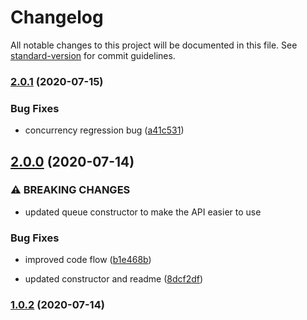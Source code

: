 # Changelog

All notable changes to this project will be documented in this file. See [standard-version](https://github.com/conventional-changelog/standard-version) for commit guidelines.

### [2.0.1](https://github.com/jorgenkg/promise-priority-queue/compare/v2.0.0...v2.0.1) (2020-07-15)


### Bug Fixes

* concurrency regression bug ([a41c531](https://github.com/jorgenkg/promise-priority-queue/commit/a41c531b05029d86348863fbbe7ad777cb161949))

## [2.0.0](https://github.com/jorgenkg/promise-priority-queue/compare/v1.0.2...v2.0.0) (2020-07-14)


### ⚠ BREAKING CHANGES

* updated queue constructor to make the API easier to use

### Bug Fixes

* improved code flow ([b1e468b](https://github.com/jorgenkg/promise-priority-queue/commit/b1e468b35bc9bb15831ab5e62949a048554318ce))


* updated constructor and readme ([8dcf2df](https://github.com/jorgenkg/promise-priority-queue/commit/8dcf2dfbfe580893f00ad6fe9477cae80edc5430))

### [1.0.2](https://github.com/jorgenkg/promise-priority-queue/compare/v1.0.1...v1.0.2) (2020-07-14)
